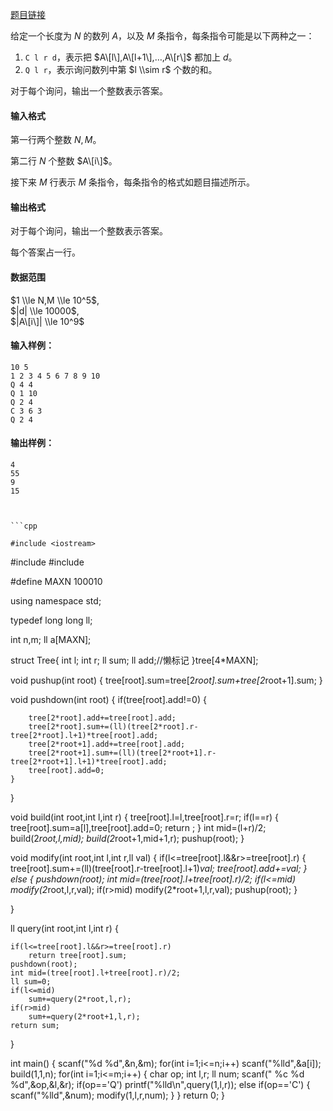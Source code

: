 [题目链接](https://www.acwing.com/problem/content/description/244/)



给定一个长度为 $N$ 的数列 $A$，以及 $M$ 条指令，每条指令可能是以下两种之一：

1.  `C l r d`，表示把 $A\[l\],A\[l+1\],…,A\[r\]$ 都加上 $d$。
2.  `Q l r`，表示询问数列中第 $l \\sim r$ 个数的和。

对于每个询问，输出一个整数表示答案。

#### 输入格式

第一行两个整数 $N,M$。

第二行 $N$ 个整数 $A\[i\]$。

接下来 $M$ 行表示 $M$ 条指令，每条指令的格式如题目描述所示。

#### 输出格式

对于每个询问，输出一个整数表示答案。

每个答案占一行。

#### 数据范围

$1 \\le N,M \\le 10^5$,  
$|d| \\le 10000$,  
$|A\[i\]| \\le 10^9$

#### 输入样例：

    10 5
    1 2 3 4 5 6 7 8 9 10
    Q 4 4
    Q 1 10
    Q 2 4
    C 3 6 3
    Q 2 4
    

#### 输出样例：

    4
    55
    9
    15
    
    
    
    ```cpp
    
    #include <iostream>
#include <cstring>
#include <algorithm>

#define MAXN 100010

using namespace std;

typedef long long ll;

int n,m;
ll a[MAXN];

struct Tree{
    int l;
    int r;
    ll sum;
    ll add;//懒标记
}tree[4*MAXN];

void pushup(int root)
{
    tree[root].sum=tree[2*root].sum+tree[2*root+1].sum;
}

void pushdown(int root)
{
    if(tree[root].add!=0)
    {

        tree[2*root].add+=tree[root].add;
        tree[2*root].sum+=(ll)(tree[2*root].r-tree[2*root].l+1)*tree[root].add;
        tree[2*root+1].add+=tree[root].add;
        tree[2*root+1].sum+=(ll)(tree[2*root+1].r-tree[2*root+1].l+1)*tree[root].add;        
        tree[root].add=0;
    }


}

void build(int root,int l,int r)
{
    tree[root].l=l,tree[root].r=r;
    if(l==r)
    {
        tree[root].sum=a[l],tree[root].add=0;
        return ;
    }
    int mid=(l+r)/2;
    build(2*root,l,mid);
    build(2*root+1,mid+1,r);
    pushup(root);
}

void modify(int root,int l,int r,ll val)
{
    if(l<=tree[root].l&&r>=tree[root].r)
    {
        tree[root].sum+=(ll)(tree[root].r-tree[root].l+1)*val;
        tree[root].add+=val;
    }
    else
    {
        pushdown(root);
        int mid=(tree[root].l+tree[root].r)/2;
        if(l<=mid)
            modify(2*root,l,r,val);
        if(r>mid)
            modify(2*root+1,l,r,val);
        pushup(root);
    }


}

ll query(int root,int l,int r)
{

    if(l<=tree[root].l&&r>=tree[root].r)
        return tree[root].sum;
    pushdown(root);
    int mid=(tree[root].l+tree[root].r)/2;
    ll sum=0;
    if(l<=mid)
        sum+=query(2*root,l,r);
    if(r>mid)
        sum+=query(2*root+1,l,r);
    return sum;
}

int main()
{
    scanf("%d %d",&n,&m);
    for(int i=1;i<=n;i++)
        scanf("%lld",&a[i]);
    build(1,1,n);
    for(int i=1;i<=m;i++)
    {
        char op;
        int l,r;
        ll num;
        scanf(" %c %d %d",&op,&l,&r);
        if(op=='Q')
            printf("%lld\n",query(1,l,r));
        else if(op=='C')
        {
            scanf("%lld",&num);
            modify(1,l,r,num);
        }
    }
    return 0;
}
  
  
  
```
